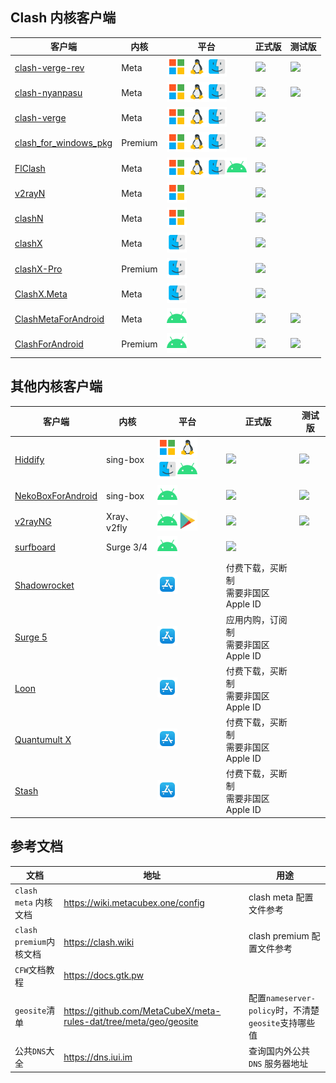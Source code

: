 ## Clash 内核客户端

| 客户端                                                                                             | 内核    | 平台                                                                                                                                                                                                      | 正式版                                                                                                                                                                                      | 测试版                                                                                                                                                                                                                      |
| -------------------------------------------------------------------------------------------------- | ------- | --------------------------------------------------------------------------------------------------------------------------------------------------------------------------------------------------------- | ------------------------------------------------------------------------------------------------------------------------------------------------------------------------------------------- | --------------------------------------------------------------------------------------------------------------------------------------------------------------------------------------------------------------------------- |
| [clash-verge-rev](https://github.com/clash-verge-rev/clash-verge-rev)                              | Meta    | <img width="32" src="./assets/icons/microsoft.svg" /><img width="32" src="./assets/icons/linux.svg" /><img width="32" src="./assets/icons/macos.svg" />                                                   | <a href='https://github.com/clash-verge-rev/clash-verge-rev/releases/latest'><img src="https://img.shields.io/github/v/release/clash-verge-rev/clash-verge-rev?label=正式版"></a>           | <a href='https://github.com/clash-verge-rev/clash-verge-rev/releases/tag/alpha'><img src="https://img.shields.io/github/v/release/clash-verge-rev/clash-verge-rev?include_prereleases&label=测试版&color=green"></a>        |
| [clash-nyanpasu](https://github.com/LibNyanpasu/clash-nyanpasu)                                    | Meta    | <img width="32" src="./assets/icons/microsoft.svg" /><img width="32" src="./assets/icons/linux.svg" /><img width="32" src="./assets/icons/macos.svg" />                                                   | <a href='https://github.com/LibNyanpasu/clash-nyanpasu/releases/latest'><img src="https://img.shields.io/github/v/release/LibNyanpasu/clash-nyanpasu?label=正式版"></a>                     | <a href='https://github.com/LibNyanpasu/clash-nyanpasu/releases/tag/alpha'><img src="https://img.shields.io/github/v/release/LibNyanpasu/clash-nyanpasu?include_prereleases&label=测试版&color=green"></a>                  |
| [clash-verge](https://github.com/zzzgydi/clash-verge/tree/main)                                    | Meta    | <img width="32" src="./assets/icons/microsoft.svg" /><img width="32" src="./assets/icons/linux.svg" /><img width="32" src="./assets/icons/macos.svg" />                                                   | <a href='https://github.com/zzzgydi/clash-verge/releases/latest'><img src="https://img.shields.io/github/v/release/zzzgydi/clash-verge?label=正式版&color=orange"></a>                      |                                                                                                                                                                                                                             |
| [clash_for_windows_pkg](https://github.com/Fndroid/clash_for_windows_pkg)                          | Premium | <img width="32" src="./assets/icons/microsoft.svg" /><img width="32" src="./assets/icons/linux.svg" /><img width="32" src="./assets/icons/macos.svg" />                                                   | <a href='https://github.com/clashdownload/Clash_for_Windows/releases/latest'><img src="https://img.shields.io/github/v/release/clashdownload/Clash_for_Windows?label=正式版&color=red"></a> |                                                                                                                                                                                                                             |
| [FlClash](https://github.com/chen08209/FlClash)                                                    | Meta    | <img width="32" src="./assets/icons/microsoft.svg" /><img width="32" src="./assets/icons/linux.svg" /><img width="32" src="./assets/icons/macos.svg" /><img width="32" src="./assets/icons/android.svg"/> | <a href='https://github.com/chen08209/FlClash/releases/latest'><img src="https://img.shields.io/github/v/release/chen08209/FlClash?label=正式版"></a>                                       |                                                                                                                                                                                                                             |
| [v2rayN](https://github.com/2dust/v2rayN)                                                          | Meta    | <img width="32" src="./assets/icons/microsoft.svg" />                                                                                                                                                     | <a href='https://github.com/2dust/v2rayN/releases/latest'><img src="https://img.shields.io/github/v/release/2dust/v2rayN?label=正式版"></a>                                                 |                                                                                                                                                                                                                             |
| [clashN](https://github.com/2dust/clashN)                                                          | Meta    | <img width="32" src="./assets/icons/microsoft.svg" />                                                                                                                                                     | <a href='https://github.com/2dust/clashN/releases/latest'><img src="https://img.shields.io/github/v/release/2dust/clashN?label=正式版"></a>                                                 |                                                                                                                                                                                                                             |
| [clashX](https://github.com/yichengchen/clashX)                                                    | Meta    | <img width="32" src="./assets/icons/macos.svg" />                                                                                                                                                         | <a href='https://github.com/clashdownload/ClashX/releases/latest'><img src="https://img.shields.io/github/v/release/clashdownload/ClashX?label=正式版&color=red"></a>                       |                                                                                                                                                                                                                             |
| [clashX-Pro](https://install.appcenter.ms/users/clashx/apps/clashx-pro/distribution_groups/public) | Premium | <img width="32" src="./assets/icons/macos.svg" />                                                                                                                                                         | <a href='https://github.com/clashdownload/ClashX_Pro/releases/latest'><img src="https://img.shields.io/github/v/release/clashdownload/ClashX_Pro?label=正式版&color=red"></a>               |                                                                                                                                                                                                                             |
| [ClashX.Meta](https://github.com/MetaCubeX/ClashX.Meta)                                            | Meta    | <img width="32" src="./assets/icons/macos.svg" />                                                                                                                                                         | <a href='https://github.com/MetaCubeX/ClashX.Meta/releases/latest'><img src="https://img.shields.io/github/v/release/MetaCubeX/ClashX.Meta?label=正式版"></a>                               |                                                                                                                                                                                                                             |
| [ClashMetaForAndroid](https://github.com/MetaCubeX/ClashMetaForAndroid)                            | Meta    | <img width="32" src="./assets/icons/android.svg"/>                                                                                                                                                        | <a href='https://github.com/MetaCubeX/ClashMetaForAndroid/releases/latest'><img src="https://img.shields.io/github/v/release/MetaCubeX/ClashMetaForAndroid?label=正式版"></a>               | <a href='https://github.com/MetaCubeX/ClashMetaForAndroid/releases/tag/Prerelease-alpha'><img src="https://img.shields.io/github/v/release/MetaCubeX/ClashMetaForAndroid?include_prereleases&label=测试版&color=green"></a> |
| [ClashForAndroid](https://github.com/Kr328/ClashForAndroid)                                        | Premium | <img width="32" src="./assets/icons/android.svg"/>                                                                                                                                                        | <a href='https://github.com/clashdownload/Clash_for_Android/releases/latest'><img src="https://img.shields.io/github/v/release/clashdownload/Clash_for_Android?label=正式版&color=red"></a> | <a href='https://github.com/TCOTC/ClashForAndroid-3.0.3_20231103/releases/latest'><img src="https://img.shields.io/github/v/release/TCOTC/ClashForAndroid-3.0.3_20231103?label=测试版&color=red"></a>                       |

## 其他内核客户端

| 客户端                                                       | 内核        | 平台                                                         | 正式版                                                       | 测试版                                                       |
| ------------------------------------------------------------ | ----------- | ------------------------------------------------------------ | ------------------------------------------------------------ | ------------------------------------------------------------ |
| [Hiddify](https://github.com/hiddify/hiddify-next)           | sing-box    | <img width="32" src="./assets/icons/microsoft.svg" /><img width="32" src="./assets/icons/linux.svg" /><img width="32" src="./assets/icons/macos.svg" /><img width="32" src="./assets/icons/android.svg"/> | <a href='https://github.com/hiddify/hiddify-next/releases/latest'><img src="https://img.shields.io/github/v/release/hiddify/hiddify-next?label=正式版"></a> | <a href='https://github.com/hiddify/hiddify-next/releases'><img src="https://img.shields.io/github/v/release/hiddify/hiddify-next?include_prereleases&label=测试版&color=green"></a> |
| [NekoBoxForAndroid](https://github.com/MatsuriDayo/NekoBoxForAndroid) | sing-box    | <img width="32" src="./assets/icons/android.svg"/>           | <a href='https://github.com/MatsuriDayo/NekoBoxForAndroid/releases/latest'><img src="https://img.shields.io/github/v/release/MatsuriDayo/NekoBoxForAndroid?label=正式版"></a> | <a href='https://github.com/MatsuriDayo/NekoBoxForAndroid/releases'><img src="https://img.shields.io/github/v/release/MatsuriDayo/NekoBoxForAndroid?include_prereleases&label=测试版&color=green"></a> |
| [v2rayNG](https://github.com/2dust/v2rayNG)                  | Xray、v2fly | <img width="32" src="./assets/icons/android.svg"/><a href="https://play.google.com/store/apps/details?id=com.v2ray.ang"><img width="32" src="./assets/icons/google_play.svg"/></a> | <a href='https://github.com/2dust/v2rayNG/releases/latest'><img src="https://img.shields.io/github/v/release/2dust/v2rayNG?label=正式版"></a> | <a href='https://github.com/2dust/v2rayNG/releases'><img src="https://img.shields.io/github/v/release/2dust/v2rayNG?include_prereleases&label=测试版&color=green"></a> |
| [surfboard](https://github.com/getsurfboard/surfboard)       | Surge 3/4   | <img width="32" src="./assets/icons/android.svg"/>           | <a href='https://github.com/getsurfboard/surfboard/releases/latest'><img src="https://img.shields.io/github/v/release/getsurfboard/surfboard?label=正式版"></a> |                                                              |
| [Shadowrocket](https://apps.apple.com/us/app/shadowrocket/id932747118) |             | <a href="https://apps.apple.com/us/app/shadowrocket/id932747118"><img width="32" src="./assets/icons/app_store.svg"/></a> | 付费下载，买断制<br />需要非国区 Apple ID                    |                                                              |
| [Surge 5](https://apps.apple.com/us/app/surge-5/id1442620678) |             | <a href="https://apps.apple.com/us/app/surge-5/id1442620678"><img width="32" src="./assets/icons/app_store.svg"/></a> | 应用内购，订阅制<br />需要非国区 Apple ID                    |                                                              |
| [Loon](https://apps.apple.com/us/app/loon/id1373567447)      |             | <a href="https://apps.apple.com/us/app/loon/id1373567447"><img width="32" src="./assets/icons/app_store.svg"/></a> | 付费下载，买断制<br />需要非国区 Apple ID                    |                                                              |
| [Quantumult X](https://apps.apple.com/us/app/quantumult-x/id1443988620) |             | <a href="https://apps.apple.com/us/app/quantumult-x/id1443988620"><img width="32" src="./assets/icons/app_store.svg"/></a> | 付费下载，买断制<br />需要非国区 Apple ID                    |                                                              |
| [Stash](https://apps.apple.com/us/app/stash-rule-based-proxy/id1596063349) |             | <a href="https://apps.apple.com/us/app/stash-rule-based-proxy/id1596063349"><img width="32" src="./assets/icons/app_store.svg"/></a> | 付费下载，买断制<br />需要非国区 Apple ID                    |                                                              |

## 参考文档

| 文档                    | 地址                                                              | 用途                                                 |
| ----------------------- | ----------------------------------------------------------------- | ---------------------------------------------------- |
| `clash meta` 内核文档   | https://wiki.metacubex.one/config                                 | clash meta 配置文件参考                              |
| `clash premium`内核文档 | https://clash.wiki                                                | clash premium 配置文件参考                           |
| `CFW`文档教程           | https://docs.gtk.pw                                               |                                                      |
| `geosite`清单           | https://github.com/MetaCubeX/meta-rules-dat/tree/meta/geo/geosite | 配置`nameserver-policy`时，不清楚`geosite`支持哪些值 |
| 公共`DNS`大全           | https://dns.iui.im                                                | 查询国内外公共`DNS` 服务器地址                       |
